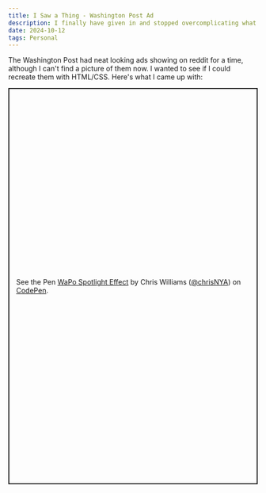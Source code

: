 ```yaml
---
title: I Saw a Thing - Washington Post Ad
description: I finally have given in and stopped overcomplicating what should be a static site.
date: 2024-10-12
tags: Personal
---
```

The Washington Post had neat looking ads showing on reddit for a time, although I can't find a picture of them now. I wanted to see if I could recreate them with HTML/CSS. Here's what I came up with:

<p class="codepen" data-height="800" data-default-tab="result" data-slug-hash="QWXmBao" data-pen-title="WaPo Spotlight  Effect" data-user="chrisNYA" style="height: 800px; box-sizing: border-box; display: flex; align-items: center; justify-content: center; border: 2px solid; margin: 1em 0; padding: 1em;">
  <span>See the Pen <a href="https://codepen.io/chrisNYA/pen/QWXmBao">
  WaPo Spotlight  Effect</a> by Chris Williams (<a href="https://codepen.io/chrisNYA">@chrisNYA</a>)
  on <a href="https://codepen.io">CodePen</a>.</span>
</p>
<script async src="https://cpwebassets.codepen.io/assets/embed/ei.js"></script>
